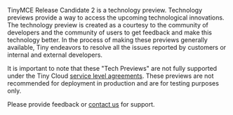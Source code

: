 
TinyMCE Release Candidate 2 is a technology preview. Technology previews provide a way to access the upcoming technological innovations. The technology preview is created as a courtesy to the community of developers and the community of users to get feedback and make this technology better. In the process of making these previews generally available, Tiny endeavors to resolve all the issues reported by customers or internal and external developers.

It is important to note that these "Tech Previews" are not fully supported under the Tiny Cloud [service level agreements](https://about.tiny.cloud/legal/tiny-cloud-services-subscription-agreement/). These previews are not recommended for deployment in production and are for testing purposes only.

Please provide feedback or [contact us](https://support.tiny.cloud/hc/en-us/requests/new) for support.

<!-- ### Format Painter

[Documentation]({{site.baseurl}}/plugins/formatpainter)

 ### Permanent Pen 1.0

### Tiny Drive 1.1

### Tiny Mobile -->
